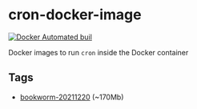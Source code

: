 # cron-docker-image

[![Docker Automated buil](https://img.shields.io/docker/automated/renskiy/cron.svg)](https://hub.docker.com/r/renskiy/cron/)

Docker images to run `cron` inside the Docker container

## Tags

* [bookworm-20211220](debian) (~170Mb)

